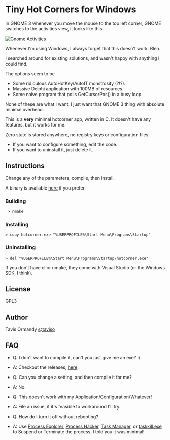 # Tiny Hot Corners for Windows

In GNOME 3 whenever you move the mouse to the top left corner, GNOME switches to the activities view, it looks like this:

 ![Gnome Activities](https://www.gnome.org/wp-content/uploads/2016/03/window-selection-3.20-420x236.png)

Whenever I'm using Windows, I always forget that this doesn't work. Bleh.

I searched around for existing solutions, and wasn't happy with anything I could find.

The options seem to be

 * Some ridiculous AutoHotKey/AutoIT monstrosity (?!?).
 * Massive Delphi application with 100MB of resources.
 * Some naive program that polls GetCursorPos() in a busy loop.

None of these are what I want, I just want that GNOME 3 thing with absolute minimal overhead.

This is a **very** minimal hotcorner app, written in C. It doesn't have any features, but it works for me.

Zero state is stored anywhere, no registry keys or configuration files.

- If you want to configure something, edit the code.
- If you want to uninstall it, just delete it.

## Instructions

Change any of the parameters, compile, then install.

A binary is available [here](https://github.com/taviso/hotcorner/releases) if you prefer.

### Building

` > nmake`

### Installing

`> copy hotcorner.exe "%USERPROFILE%\Start Menu\Programs\Startup"`

### Uninstalling

 `> del "%USERPROFILE%\Start Menu\Programs\Startup\hotcorner.exe"`


If you don't have cl or nmake, they come with Visual Studio (or the Windows SDK, I think).

## License

GPL3

## Author

Tavis Ormandy [@taviso](https://github.com/taviso/)

## FAQ

* Q: I don't want to compile it, can't you just give me an exe? :(
* A: Checkout the releases, [here](https://github.com/taviso/hotcorner/releases).


* Q: Can you change a setting, and then compile it for me?
* A: No.


* Q: This doesn't work with my Application/Configuration/Whatever!
* A: File an issue, if it's feasible to workaround I'll try.


* Q: How do I turn it off without rebooting?
* A: Use [Process Explorer](https://technet.microsoft.com/en-us/sysinternals/processexplorer.aspx), [Process Hacker](http://processhacker.sourceforge.net/), [Task Manager](https://en.wikipedia.org/wiki/Task_Manager_\(Windows\)), or [taskkill.exe](https://technet.microsoft.com/en-us/library/bb491009.aspx) to Suspend or Terminate the process. I told you it was minimal!
